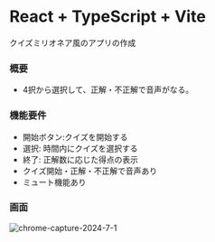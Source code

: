 # React + TypeScript + Vite

クイズミリオネア風のアプリの作成

### 概要

- 4択から選択して、正解・不正解で音声がなる。

### 機能要件

- 開始ボタン:クイズを開始する
- 選択: 時間内にクイズを選択する
- 終了: 正解数に応じた得点の表示
- クイズ開始・正解・不正解で音声あり
- ミュート機能あり

### 画面
![chrome-capture-2024-7-1](https://github.com/hirorotaka/Millionaire-Quiz-App/assets/153050316/566bf60d-01b8-45ce-b7ae-cf8c05c636b0)
